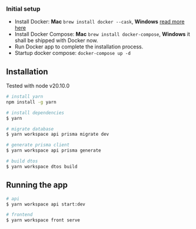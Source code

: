 ### Initial setup

- Install Docker: **Mac** `brew install docker --cask`, **Windows** [read more here](https://docs.docker.com/desktop/install/windows-install/)
- Install Docker Compose: **Mac** `brew install docker-compose`, **Windows** it shall be shipped with Docker now.
- Run Docker app to complete the installation process.
- Startup docker compose: `docker-compose up -d`

## Installation

Tested with node v20.10.0

```bash
# install yarn
npm install -g yarn

# install dependencies
$ yarn

# migrate database
$ yarn workspace api prisma migrate dev

# generate prisma client
$ yarn workspace api prisma generate

# build dtos
$ yarn workspace dtos build

```

## Running the app

```bash
# api
$ yarn workspace api start:dev

# frontend
$ yarn workspace front serve
```
